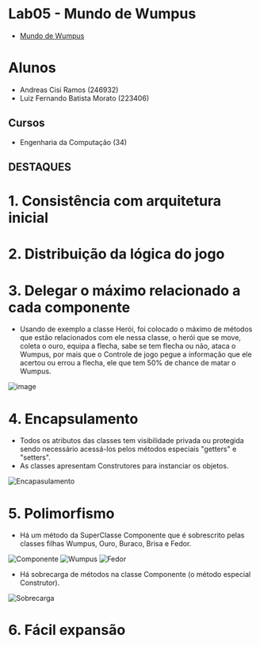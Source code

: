 # Lab05 - Mundo de Wumpus
 * [Mundo de Wumpus](https://github.com/MC322-java/Lab-5/tree/main/src/pt/c40task/l05wumpus)

# Alunos
  * Andreas Cisi Ramos (246932)
  * Luiz Fernando Batista Morato (223406)
 
## Cursos
  * Engenharia da Computação (34)


## DESTAQUES

# 1. Consistência com arquitetura inicial

# 2. Distribuição da lógica do jogo

# 3. Delegar o máximo relacionado a cada componente
  * Usando de exemplo a classe Herói, foi colocado o máximo de métodos que estão relacionados com ele nessa classe, o herói que se move, coleta o ouro, equipa a flecha, sabe se tem flecha ou não, ataca o Wumpus, por mais que o Controle de jogo pegue a informação que ele acertou ou errou a flecha, ele que tem 50% de chance de matar o Wumpus.
  
![image](https://user-images.githubusercontent.com/82724293/169102006-0c72910f-3137-4881-af4a-45c56b76b6c4.png)

# 4. Encapsulamento
  * Todos os atributos das classes tem visibilidade privada ou protegida sendo necessário acessá-los pelos métodos especiais "getters" e "setters".
  * As classes apresentam Construtores para instanciar os objetos.
  
![Encapasulamento](https://user-images.githubusercontent.com/82724293/169097430-f96f7811-6f01-4707-8de4-63673b989cb3.png)

# 5. Polimorfismo
  * Há um método da SuperClasse Componente que é sobrescrito pelas classes filhas Wumpus, Ouro, Buraco, Brisa e Fedor.
  
![Componente](https://user-images.githubusercontent.com/82724293/169097871-f243b99d-500a-45be-9662-7746ed35bbb0.png)
![Wumpus](https://user-images.githubusercontent.com/82724293/169098143-88a9bd8c-ac53-451e-9c98-a25cc7bcfb4b.png)
![Fedor](https://user-images.githubusercontent.com/82724293/169099266-ff7ea5c1-269a-463f-a981-5cec3779f16d.png)

  * Há sobrecarga de métodos na classe Componente (o método especial Construtor).
  
![Sobrecarga](https://user-images.githubusercontent.com/82724293/169098931-b39fe8a4-a405-4799-af52-7e4a5aa7e63b.png)


# 6. Fácil expansão
 
